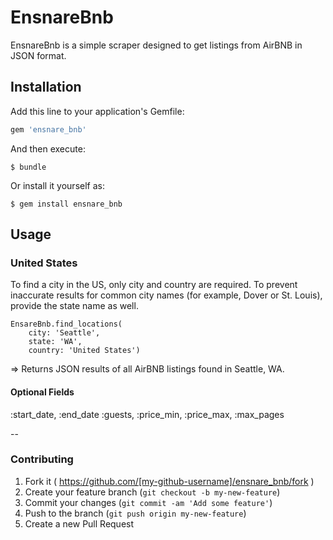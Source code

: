 # EnsnareBnb

EnsnareBnb is a simple scraper designed to get listings from AirBNB in JSON
format.

## Installation

Add this line to your application's Gemfile:

```ruby
gem 'ensnare_bnb'
```

And then execute:

    $ bundle

Or install it yourself as:

    $ gem install ensnare_bnb

## Usage



### United States

To find a city in the US, only city and country are required. To prevent inaccurate results for common city names (for example, Dover or St. Louis), provide the state name as well.

```
EnsareBnb.find_locations(
	city: 'Seattle', 
	state: 'WA', 
	country: 'United States')
```
=> Returns JSON results of all AirBNB listings found in Seattle, WA.

#### Optional Fields
:start\_date, :end\_date
:guests, :price\_min, :price\_max, :max_pages

--

### Contributing

1. Fork it ( https://github.com/[my-github-username]/ensnare_bnb/fork )
2. Create your feature branch (`git checkout -b my-new-feature`)
3. Commit your changes (`git commit -am 'Add some feature'`)
4. Push to the branch (`git push origin my-new-feature`)
5. Create a new Pull Request
